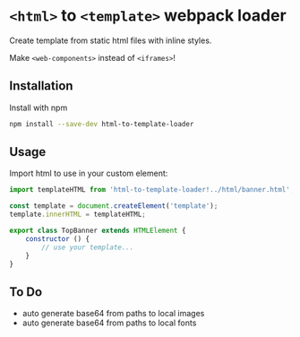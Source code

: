 # `<html>` to `<template>` webpack loader

Create template from static html files with inline styles.

Make `<web-components>` instead of `<iframes>`!

## Installation

Install with npm

```bash
npm install --save-dev html-to-template-loader
```

## Usage

Import html to use in your custom element:

```javascript
import templateHTML from 'html-to-template-loader!../html/banner.html';

const template = document.createElement('template');
template.innerHTML = templateHTML;

export class TopBanner extends HTMLElement {
    constructor () {
        // use your template...
    }
}
```

## To Do
- auto generate base64 from paths to local images
- auto generate base64 from paths to local fonts
